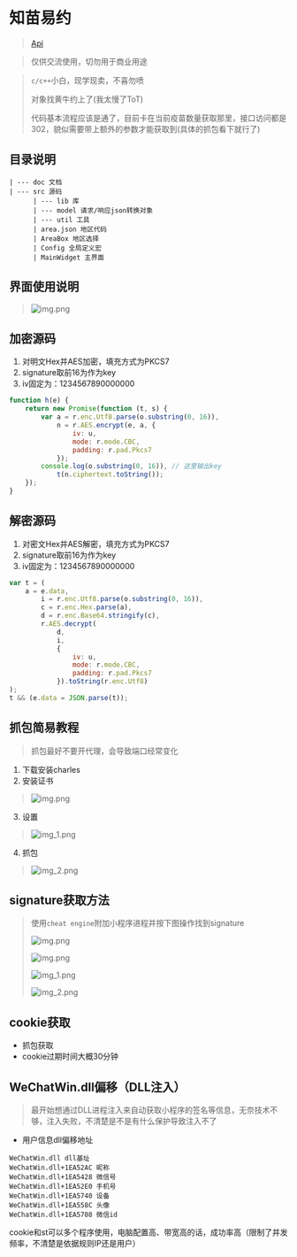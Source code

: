 # 知苗易约

>  [Api](./doc/Api.md)

> 仅供交流使用，切勿用于商业用途

> `c/c++`小白，现学现卖，不喜勿喷
> 
> 对象找黄牛约上了(我太慢了ToT)
> 
> 代码基本流程应该是通了，目前卡在当前疫苗数量获取那里，接口访问都是302，貌似需要带上额外的参数才能获取到(具体的抓包看下就行了)

## 目录说明
```text
| --- doc 文档
| --- src 源码
      | --- lib 库
      | --- model 请求/响应json转换对象
      | --- util 工具
      | area.json 地区代码
      | AreaBox 地区选择
      | Config 全局定义宏
      | MainWidget 主界面
```

## 界面使用说明
> ![img.png](./doc/assets/img_6.png)

## 加密源码

1. 对明文Hex并AES加密，填充方式为PKCS7
2. signature取前16为作为key
3. iv固定为：1234567890000000

```js
function h(e) {
    return new Promise(function (t, s) {
        var a = r.enc.Utf8.parse(o.substring(0, 16)),
            n = r.AES.encrypt(e, a, {
                iv: u,
                mode: r.mode.CBC,
                padding: r.pad.Pkcs7
            });
        console.log(o.substring(0, 16)), // 这里输出key
            t(n.ciphertext.toString());
    });
}
```

## 解密源码

1. 对密文Hex并AES解密，填充方式为PKCS7
2. signature取前16为作为key
3. iv固定为：1234567890000000

```js
var t = (
    a = e.data,
        i = r.enc.Utf8.parse(o.substring(0, 16)),
        c = r.enc.Hex.parse(a),
        d = r.enc.Base64.stringify(c),
        r.AES.decrypt(
            d,
            i,
            {
                iv: u,
                mode: r.mode.CBC,
                padding: r.pad.Pkcs7
            }).toString(r.enc.Utf8)
);
t && (e.data = JSON.parse(t));
```

## 抓包简易教程
> 抓包最好不要开代理，会导致端口经常变化

1. 下载安装charles
2. 安装证书 
> ![img.png](./doc/assets/img_3.png)
3. 设置
> ![img_1.png](./doc/assets/img_4.png)
4. 抓包
> ![img_2.png](./doc/assets/img_5.png)

## signature获取方法

> 使用`cheat engine`附加小程序进程并按下图操作找到signature
>
> ![img.png](./doc/assets/img_7.png)
> 
> ![img.png](./doc/assets/img_3.png)
>
> ![img_1.png](./doc/assets/img_4.png)
>
> ![img_2.png](./doc/assets/img_5.png)

## cookie获取

- 抓包获取
- cookie过期时间大概30分钟

## WeChatWin.dll偏移（DLL注入）
> 最开始想通过DLL进程注入来自动获取小程序的签名等信息，无奈技术不够，注入失败，不清楚是不是有什么保护导致注入不了

- 用户信息dll偏移地址

```text
WeChatWin.dll dll基址
WeChatWin.dll+1EA52AC 昵称
WeChatWin.dll+1EA5428 微信号
WeChatWin.dll+1EA52E0 手机号
WeChatWin.dll+1EA5740 设备
WeChatWin.dll+1EA558C 头像
WeChatWin.dll+1EA5708 微信id
```
cookie和st可以多个程序使用，电脑配置高、带宽高的话，成功率高（限制了并发频率，不清楚是依据规则IP还是用户）
